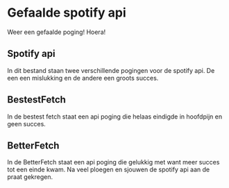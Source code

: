 # Gefaalde spotify api

Weer een gefaalde poging! Hoera!

## Spotify api

In dit bestand staan twee verschillende pogingen voor de spotify api. De een een mislukking en de andere een groots succes.

## BestestFetch

In de bestest fetch staat een api poging die helaas eindigde in hoofdpijn en geen succes.

## BetterFetch

In de BetterFetch staat een api poging die gelukkig met want meer succes tot een einde kwam. Na veel ploegen en sjouwen de spotify api aan de praat gekregen.
